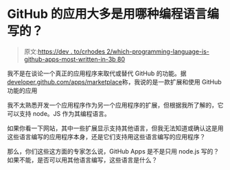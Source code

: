 # GitHub 的应用大多是用哪种编程语言编写的？

> 原文:[https://dev . to/crhodes 2/which-programming-language-is-github-apps-most-written-in-3b 80](https://dev.to/crhodes2/which-programming-language-are-github-apps-mostly-written-in-3b80)

我不是在谈论一个真正的应用程序来取代或替代 GitHub 的功能。据[developer.github.com/apps/marketplace](http://developer.github.com/apps/marketplace)称，我说的是一款扩展和使用 GitHub 功能的应用

我不太熟悉开发一个应用程序作为另一个应用程序的扩展，但根据我所了解的，它可以支持 node。JS 作为其编程语言。

如果你看一下网站，其中一些扩展显示支持其他语言，但我无法知道或确认这是用这些语言编写的应用程序本身，还是它们支持用这些语言编写的应用程序？

那么，你们这些这方面的专家怎么说，GitHub Apps 是不是只用 node.js 写的？如果不能，是否可以用其他语言编写，这些语言是什么？